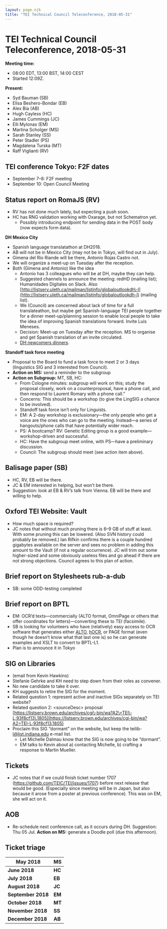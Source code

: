 ```yaml
---
layout: page.njk
title: "TEI Technical Council Teleconference, 2018-05-31"
---
```

# TEI Technical Council Teleconference, 2018-05-31
**Meeting time:**


* 08:00 EDT, 13:00 BST, 14:00 CEST
* Started 12:09Z.


**Present:**
* Syd Bauman (SB)
* Elisa Beshero\-Bondar (EB)
* Alex Bia (AB)
* Hugh Cayless (HC)
* James Cummings (JC)
* Elli Mylonas (EM)
* Martina Scholger (MS)
* Sarah Stanley (SS)
* Peter Stadler (PS)
* Magdalena Turska (MT)
* Raff Viglianti (RV)


TEI conference Tokyo: F2F dates
-------------------------------


* September 7–8: F2F meeting
* September 10: Open Council Meeting


Status report on RomaJS (RV)
----------------------------


* RV has not done much lately, but expecting a push soon.
* HC has RNG validation working with Oxarage, but not Schematron yet.
	+ Possibly introducing endpoint for sending data in the POST body (now expects form data).


**DH Mexico City**
* Spanish language translatathon at DH2018\.
* AB will not be in Mexico City (may not be in Tokyo, will find out in July).
* Gimena del Rio Riande will be there, Antonio Rojas Castro not.
* We will organize a meet\-up on Tuesday after the reception.
* Both (Gimena and Antonio) like the idea
	+ Antonio has 3 colleagues who will be at DH, maybe they can help.
	+ Suggested channels to announce the meeting: redHD (mailing list); Humanidades Digitales on Slack. Also [http://listserv.uleth.ca/mailman/listinfo/globaloutlookdh\-l](http://listserv.uleth.ca/mailman/listinfo/globaloutlookdh-l) (mailing list).
	+ We (Council) are concerned about lack of time for a full translateathon, but maybe get Spanish\-language TEI people together for a dinner meet\-up/planning session to enable local people to take the idea of improving Spanish translations forward. Invite Luis Meneses.
	+ Decision: Meet\-up on Tuesday after the reception. MS to organise and get Spanish translation of an invite circulated.
	+ [DH newcomers dinners](https://docs.google.com/document/d/12A3F26cQbHdsNSZ9Ekw_J7kVePqI657wx_6lJnyxbMo/edit#heading=h.kux6rjgh36c5).


**Standoff task force meeting**
* Proposal to the Board to fund a task force to meet 2 or 3 days (linguistics SIG and 3 interested from Council).
* **Action on MS:** send a reminder to the subgroup
* **Action on Subgroup:** MT, SB, HC:
	+ From Cologne minutes: subgroup will work on this; study the proposal closely, work on a counterproposal, have a phone call, and then respond to Laurent Romary with a phone call.”
	+ Concerns: This should be a workshop (to give the LingSIG a chance to be involved).
	+ Standoff task force isn’t only for Linguists.
	+ EM: A 2\-day workshop is exclusionary—the only people who get a voice are the ones who can go to the meeting. Instead—a series of hangouts/phone calls that have potentially wider reach.
	+ PS: A bootcamp? RV: Genetic Editing group is a good example—workshop\-driven and successful.
	+ HC: Have the subgroup meet online, with PS—have a preliminary discussion.
	+ Council: The subgroup should meet (see action item above).


Balisage paper (SB)
-------------------


* HC, RV, EB will be there.
* JC \& EM interested in helping, but won’t be there.
* Suggestion: look at EB \& RV’s talk from Vienna. EB will be there and willing to help.


Oxford TEI Website: Vault
-------------------------


* How much space is required?
* JC notes that without much pruning there is 6–9 GB of stuff at least. With some pruning this can be lowered. (Also SVN history could probably be removed.) Ian Rifkin confirms there is a couple hundred gigabytes available on the server and sees no problem in adding this amount to the Vault (if not a regular occurrence). JC will trim out some higher\-sized and some obviously useless files and go ahead if there are not strong objections. Council agrees to this plan of action.


Brief report on Stylesheets rub\-a\-dub
---------------------------------------


* SB: some ODD\-testing completed


Brief report on BPTL
--------------------


* EM: OCR’d texts—commercially (ALTO format, OmniPage or others that offer coordinates for letters)—converting these to TEI (facsimile).
* SB is looking for volunteers who have (relatively) easy access to OCR software that generates either [ALTO](https://www.loc.gov/standards/alto/), [hOCR](https://en.wikipedia.org/wiki/HOCR), or PAGE format (even though he doesn’t know what that last one is) so he can generate examples and XSLT to convert to BPTL\-L1\.
* Plan is to announce it in Tokyo


SIG on Libraries
----------------


* (email from Kevin Hawkins)
* Stefanie Gehrke and KH need to step down from their roles as convener.
* No new candidate to take it over.
* KH suggests to retire the SIG for the moment.
* Related question 1: represent active and inactive SIGs separately on TEI website?
* Related question 2: \<sourceDesc\> proposal [https://listserv.brown.edu/archives/cgi\-bin/wa?A2\=TEI\-L;93f8cf13\.1805](https://listserv.brown.edu/archives/cgi-bin/wa?A2=TEI-L;93f8cf13.1805)
* Proclaim this SIG “dormant” on the website, but keep the teilib\-l@list.indiana.edu e\-mail list.
	+ Let Michelle Dalmau know that the SIG is now going to be “dormant”.
	+ EM talks to Kevin about a) contacting Michelle, b) crafting a response to Martin Mueller.


Tickets
-------


* JC notes that if we could finish ticket number 1707 (<https://github.com/TEIC/TEI/issues/1707>) before next release that would be good. (Especially since meeting will be in Japan, but also because it arose from a poster at previous conference). This was on EM, she will act on it.


AOB
---


* Re\-schedule next conference call, as it occurs during DH. Suggestion: Thu 05 Jul. **Action on MS:** generate a Doodle poll (due this afternoon).


Ticket triage
-------------




| **May 2018** | **MS** |
| --- | --- |
| **June 2018** | **HC** |
| **July 2018** | **EB** |
| **August 2018** | **JC** |
| **September 2018** | **EM** |
| **October 2018** | **MT** |
| **November 2018** | **SS** |
| **December 2018** | **AB** |


 